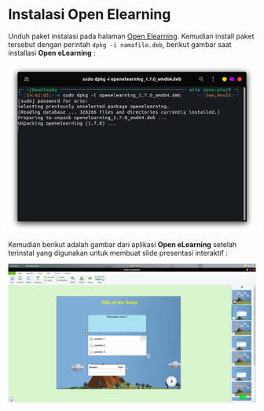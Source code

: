 # Instalasi Open Elearning

Unduh paket instalasi pada halaman [Open Elearning](https://www.openelearning.org/download). Kemudian install paket tersebut dengan perintah `dpkg -i namafile.deb`, berikut gambar saat installasi  **Open eLearning** :  

![idle python](img/openelearning/img_1.png)

Kemudian berikut adalah gambar dari aplikasi **Open eLearning** setelah terinstal yang digunakan untuk membuat slide presentasi interaktif :

![vscode](img/openelearning/img_2.png)